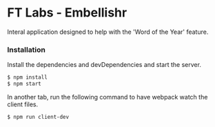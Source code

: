# FT Labs - Embellishr

Interal application designed to help with the 'Word of the Year' feature.
### Installation

Install the dependencies and devDependencies and start the server.

```sh
$ npm install
$ npm start
```

In another tab, run the following command to have webpack watch the client files.

```sh
$ npm run client-dev
```